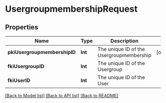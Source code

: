 # UsergroupmembershipRequest

## Properties
Name | Type | Description | Notes
------------ | ------------- | ------------- | -------------
**pkiUsergroupmembershipID** | **Int** | The unique ID of the Usergroupmembership | [optional] 
**fkiUsergroupID** | **Int** | The unique ID of the Usergroup | 
**fkiUserID** | **Int** | The unique ID of the User | 

[[Back to Model list]](../README.md#documentation-for-models) [[Back to API list]](../README.md#documentation-for-api-endpoints) [[Back to README]](../README.md)


